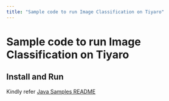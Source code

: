 ```yaml
---
title: "Sample code to run Image Classification on Tiyaro"
---
```


# Sample code to run Image Classification on Tiyaro

## Install and Run
Kindly refer [Java Samples README](../../../../../../../README.md)